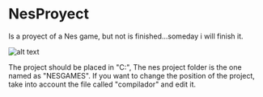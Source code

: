 # NesProyect
Is a proyect of a Nes game, but not is finished...someday i will finish it.

![alt text](https://github.com/MatyRN/NesProyect/blob/[branch]/image.jpg?raw=true)

The project should be placed in "C:", The nes project folder is the one named as "NESGAMES".
If you want to change the position of the project, take into account the file called "compilador" and edit it.
